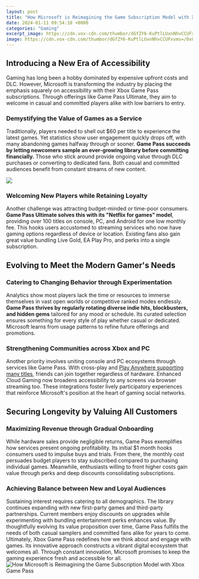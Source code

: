 ```yaml
---
layout: post
title: "How Microsoft is Reimagining the Game Subscription Model with Xbox Game Pass"
date: 2024-01-11 09:54:18 +0000
categories: "Gaming"
excerpt_image: https://cdn.vox-cdn.com/thumbor/dGfZY6-KuPtlLUxnNhvCCUFxvms=/0x0:1920x1080/1200x800/filters:focal(807x387:1113x693)/cdn.vox-cdn.com/uploads/chorus_image/image/63569333/xbox_game_pass_key_art_us.0.jpg
image: https://cdn.vox-cdn.com/thumbor/dGfZY6-KuPtlLUxnNhvCCUFxvms=/0x0:1920x1080/1200x800/filters:focal(807x387:1113x693)/cdn.vox-cdn.com/uploads/chorus_image/image/63569333/xbox_game_pass_key_art_us.0.jpg
---
```


## Introducing a New Era of Accessibility  
Gaming has long been a hobby dominated by expensive upfront costs and DLC. However, Microsoft is transforming the industry by placing the emphasis squarely on accessibility with their Xbox Game Pass subscriptions. Through offerings like Game Pass Ultimate, they aim to welcome in casual and committed players alike with low barriers to entry.
### Demystifying the Value of Games as a Service
Traditionally, players needed to shell out $60 per title to experience the latest games. Yet statistics show user engagement quickly drops off, with many abandoning games halfway through or sooner. **Game Pass succeeds by letting newcomers sample an ever-growing library before committing financially.** Those who stick around provide ongoing value through DLC purchases or converting to dedicated fans. Both casual and committed audiences benefit from constant streams of new content.

![](https://cheapgamepass.com/wp-content/uploads/2021/06/xbox-game-pass-showcase-1696x954.jpg)
### Welcoming New Players while Retaining Loyalty  
Another challenge was attracting budget-minded or time-poor consumers. **Game Pass Ultimate solves this with its "Netflix for games" model**, providing over 100 titles on console, PC, and Android for one low monthly fee. This hooks users accustomed to streaming services who now have gaming options regardless of device or location. Existing fans also gain great value bundling Live Gold, EA Play Pro, and perks into a single subscription.
## Evolving to Meet the Modern Gamer's Needs
### Catering to Changing Behavior through Experimentation
Analytics show most players lack the time or resources to immerse themselves in vast open worlds or competitive ranked modes endlessly. **Game Pass thrives by regularly rotating diverse indie hits, blockbusters, and hidden gems** tailored for any mood or schedule. Its curated selection ensures something for every style of play whether casual or dedicated. Microsoft learns from usage patterns to refine future offerings and promotions.
### Strengthening Communities across Xbox and PC
Another priority involves uniting console and PC ecosystems through services like Game Pass. With cross-play and [Play Anywhere supporting many titles](https://store.fi.io.vn/womens-cow-farmer-i-love-farm-things-i-do-in-my-spare-time-funny-v-neck-t-shirt/women&), friends can join together regardless of hardware. Enhanced Cloud Gaming now broadens accessibility to any screens via browser streaming too. These integrations foster lively participatory experiences that reinforce Microsoft's position at the heart of gaming social networks.
## Securing Longevity by Valuing All Customers
### Maximizing Revenue through Gradual Onboarding  
While hardware sales provide negligible returns, Game Pass exemplifies how services present ongoing profitability. Its initial $1 month hooks consumers used to impulse buys and trials. From there, the monthly cost persuades budget players to stay subscribed compared to purchasing individual games. Meanwhile, enthusiasts willing to front higher costs gain value through perks and deep discounts consolidating subscriptions.
### Achieving Balance between New and Loyal Audiences
Sustaining interest requires catering to all demographics. The library continues expanding with new first-party games and third-party partnerships. Current members enjoy discounts on upgrades while experimenting with bundling entertainment perks enhances value. By thoughtfully evolving its value proposition over time, Game Pass fulfills the needs of both casual samplers and committed fans alike for years to come.
Ultimately, Xbox Game Pass redefines how we think about and engage with games. Its innovative approach constructs a vibrant digital ecosystem that welcomes all. Through constant innovation, Microsoft promises to keep the gaming experience fresh and accessible for all.
![How Microsoft is Reimagining the Game Subscription Model with Xbox Game Pass](https://cdn.vox-cdn.com/thumbor/dGfZY6-KuPtlLUxnNhvCCUFxvms=/0x0:1920x1080/1200x800/filters:focal(807x387:1113x693)/cdn.vox-cdn.com/uploads/chorus_image/image/63569333/xbox_game_pass_key_art_us.0.jpg)